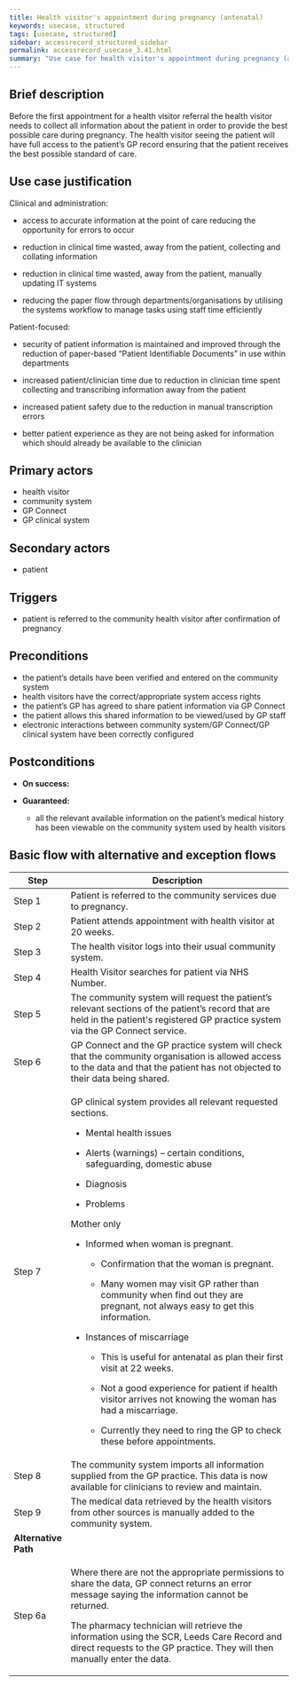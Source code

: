 ```yaml
---
title: Health visitor's appointment during pregnancy (antenatal)
keywords: usecase, structured
tags: [usecase, structured] 
sidebar: accessrecord_structured_sidebar
permalink: accessrecord_usecase_3.41.html
summary: "Use case for health visitor's appointment during pregnancy (antenatal)"
---
```


## Brief description 

Before the first appointment for a health visitor referral the health visitor needs to collect all information about the patient in order to provide the best possible care during pregnancy. The health visitor seeing the patient will have full access to the patient’s GP record ensuring that the patient receives the best possible standard of care.

## Use case justification 

Clinical and administration:

  - access to accurate information at the point of care reducing the opportunity for errors to occur

  - reduction in clinical time wasted, away from the patient, collecting and collating information

  - reduction in clinical time wasted, away from the patient, manually updating IT systems

  - reducing the paper flow through departments/organisations by utilising the systems workflow to manage tasks using staff time efficiently

Patient-focused:

  - security of patient information is maintained and improved through the reduction of paper-based “Patient Identifiable Documents” in use within departments

  - increased patient/clinician time due to reduction in clinician time spent collecting and transcribing information away from the patient

  - increased patient safety due to the reduction in manual transcription errors

  - better patient experience as they are not being asked for information which should already be available to the clinician

## Primary actors 

- health visitor
- community system
- GP Connect
- GP clinical system

## Secondary actors 

- patient

## Triggers 

- patient is referred to the community health visitor after confirmation of pregnancy

## Preconditions 

  - the patient’s details have been verified and entered on the community system
  - health visitors have the correct/appropriate system access rights
  - the patient’s GP has agreed to share patient information via GP Connect
  - the patient allows this shared information to be viewed/used by GP staff
  - electronic interactions between community system/GP Connect/GP clinical system have been correctly configured

## Postconditions 

  - **On success:**

  - **Guaranteed:**
    
      - all the relevant available information on the patient’s medical history has been viewable on the community system used by health visitors

## Basic flow with alternative and exception flows 

<table>
<thead>
<tr class="header">
<th width="10%"><strong>Step</strong></th>
<th><strong>Description</strong></th>
</tr>
</thead>
<tbody>
<tr class="even">
<td>Step 1</td>
<td>Patient is referred to the community services due to pregnancy.</td>
</tr>
<tr class="odd">
<td>Step 2</td>
<td>Patient attends appointment with health visitor at 20 weeks.</td>
</tr>
<tr class="even">
<td>Step 3</td>
<td>The health visitor logs into their usual community system.</td>
</tr>
<tr class="odd">
<td>Step 4</td>
<td>Health Visitor searches for patient via NHS Number.</td>
</tr>
<tr class="even">
<td>Step 5</td>
<td>The community system will request the patient’s relevant sections of the patient’s record that are held in the patient's registered GP practice system via the GP Connect service.</td>
</tr>
<tr class="odd">
<td>Step 6</td>
<td>GP Connect and the GP practice system will check that the community organisation is allowed access to the data and that the patient has not objected to their data being shared.</td>
</tr>
<tr class="even">
<td>Step 7</td>
<td><p>GP clinical system provides all relevant requested sections.</p>
<ul>
<li><p>Mental health issues</p></li>
<li><p>Alerts (warnings) – certain conditions, safeguarding, domestic abuse</p></li>
<li><p>Diagnosis</p></li>
<li><p>Problems</p></li>
</ul>
<p>Mother only</p>
<ul>
<li><p>Informed when woman is pregnant.</p>
<ul>
<li><p>Confirmation that the woman is pregnant.</p></li>
<li><p>Many women may visit GP rather than community when find out they are pregnant, not always easy to get this information.</p></li>
</ul></li>
</ul>
<ul>
<li><p>Instances of miscarriage</p>
<ul>
<li><p>This is useful for antenatal as plan their first visit at 22 weeks.</p></li>
<li><p>Not a good experience for patient if health visitor arrives not knowing the woman has had a miscarriage.</p></li>
<li><p>Currently they need to ring the GP to check these before appointments.</p></li>
</ul></li>
</ul></td>
</tr>
<tr class="odd">
<td>Step 8</td>
<td>The community system imports all information supplied from the GP practice. This data is now available for clinicians to review and maintain.</td>
</tr>
<tr class="even">
<td>Step 9</td>
<td>The medical data retrieved by the health visitors from other sources is manually added to the community system.</td>
</tr>
<tr class="odd">
<td><strong>Alternative Path</strong></td>
<td></td>
</tr>
<tr class="even">
<td>Step 6a</td>
<td><p>Where there are not the appropriate permissions to share the data, GP connect returns an error message saying the information cannot be returned.</p>
<p>The pharmacy technician will retrieve the information using the SCR, Leeds Care Record and direct requests to the GP practice. They will then manually enter the data.</p></td>
</tr>
</tbody>
</table>
